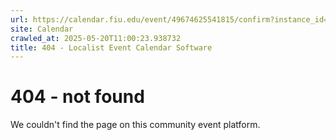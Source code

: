 ```yaml
---
url: https://calendar.fiu.edu/event/49674625541815/confirm?instance_id=49674625543864&return=https%3A%2F%2Fcalendar.fiu.edu%2Fcalendar%3Fevent_types%255B%255D%3D127584
site: Calendar
crawled_at: 2025-05-20T11:00:23.938732
title: 404 - Localist Event Calendar Software
---
```


# 404 - not found
We couldn't find the page on this community event platform.
